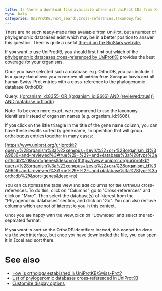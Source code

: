 ```yaml
---
title: Is there a download file available where all UniProt IDs from X.laevis are matched to their human equivalents (homologs)? How can I obtain an ortholog mapping of human proteins to S.pombe proteins?
type: help
categories: UniProtKB,Text_search,Cross-references,Taxonomy,faq
---
```


There are no such ready-made files available from UniProt, but a number of phylogenomic databases exist which may be in a better position to answer this question. There is quite a useful [thread on the BioStars website.](http://www.biostars.org/p/7568/)

If you want to use UniProtKB, you should first find out which of the [phylogenomic databases cross-referenced by UniProtKB](https://www.uniprot.org/database?facets=category_exact%3APhylogenomic%20databases&query=%2A) provides the best coverage for your organisms.

Once you have selected such a database, e.g. OrthoDB, you can include it in a query that allows you to retrieve all entries from Xenopus laevis and all human Swiss-Prot entries with a cross-reference to the phylogenomic database OrthoDB:

Query: [((organism_id:8355) OR ((organism_id:9606) AND (reviewed:true))) AND (database:orthodb)](https://www.uniprot.org/uniprotkb?query=%28%28organism_id%3A8355%29%20OR%20%28%28organism_id%3A9606%29%20AND%20%28reviewed%3Atrue%29%29%29%20AND%20%28database%3Aorthodb%29)

Note: To be even more exact, we recommend to use the taxonomy identifiers instead of organism names (e.g. organism_id:9606).

If you click on the little triangle in the title of the gene name column, you can have these results sorted by gene name, an operation that will group orthologous entries together in many cases:

[https://www.uniprot.org/uniprotkb?query=%28organism%3a%22xenopus+laevis%22+or+%28organism_id%3A9606+and+reviewed%3Atrue%29+%29+and+database%3a%28type%3aorthodb%29&sort=genes&desc=no](https://www.uniprot.org/uniprotkb?query=%28organism%3a%22xenopus+laevis%22+or+%28organism_id%3A9606+and+reviewed%3Atrue%29+%29+and+database%3a%28type%3aorthodb%29&sort=genes&desc=no)

You can customize the table view and add columns for the OrthoDB cross-references. To do this, click on "Columns", go to "Cross-references" and click on "More". Then select the database(s) of interest from the "Phylogenomic databases" section, and click on "Go". You can also remove columns which are not of interest to you in this context.

Once you are happy with the view, click on "Download" and select the tab-separated format.

If you want to sort on the OrthoDB identifiers instead, this cannot be done via the web interface, but once you have downloaded the file, you can open it in Excel and sort there.

# See also

- [How is orthology established in UniProtKB/Swiss-Prot?](https://www.uniprot.org/help/orthology)
- [List of phylogenomic databases cross-referenced in UniProtKB](https://www.uniprot.org/database/?query=category:%22Phylogenomic+databases%22)
- [Customize display options](https://www.uniprot.org/help/customize)

